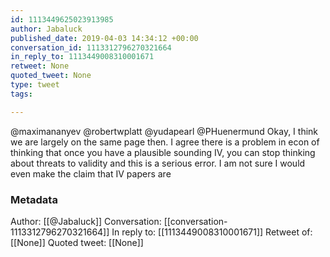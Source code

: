 ```yaml
---
id: 1113449625023913985
author: Jabaluck
published_date: 2019-04-03 14:34:12 +00:00
conversation_id: 1113312796270321664
in_reply_to: 1113449008310001671
retweet: None
quoted_tweet: None
type: tweet
tags:

---
```


@maximananyev @robertwplatt @yudapearl @PHuenermund Okay, I think we are largely on the same page then. I agree there is a problem in econ of thinking that once you have a plausible sounding IV, you can stop thinking about threats to validity and this is a serious error. I am not sure I would even make the claim that IV papers are

### Metadata

Author: [[@Jabaluck]]
Conversation: [[conversation-1113312796270321664]]
In reply to: [[1113449008310001671]]
Retweet of: [[None]]
Quoted tweet: [[None]]
